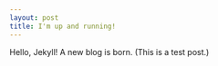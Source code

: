 ```yaml
---
layout: post
title: I'm up and running!
---
```


Hello, Jekyll! A new blog is born. (This is a test post.)